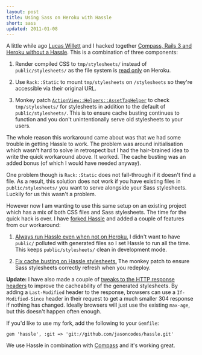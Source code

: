 ```yaml
---
layout: post
title: Using Sass on Heroku with Hassle
short: sass
updated: 2011-01-08
---
```


A little while ago [Lucas Willett](http://developingego.com/) and I hacked together [Compass, Rails 3 and Heroku without a Hassle](http://til.developingego.com/post/1266966478/compass-rails-3-and-heroku-without-a-hassle). This is a combination of three components:

1. Render compiled CSS to `tmp/stylesheets/` instead of `public/stylesheets/` as the file system is [read only](http://docs.heroku.com/constraints#read-only-filesystem) on Heroku.

2. Use `Rack::Static` to mount `tmp/stylesheets` on `/stylesheets` so they're accessible via their original URL.

3. Monkey patch [`ActionView::Helpers::AssetTagHelper`](http://api.rubyonrails.org/classes/ActionView/Helpers/AssetTagHelper.html) to check `tmp/stylesheets/` for stylesheets in addition to the default of `public/stylesheets/`. This is to ensure cache busting continues to function and you don't unintentionally serve old stylesheets to your users.

The whole reason this workaround came about was that we had some trouble in getting Hassle to work. The problem was around initialisation which wasn't hard to solve in retrospect but I had the hair-brained idea to write the quick workaround above. It worked. The cache busting was an added bonus (of which I would have needed anyway).

One problem though is `Rack::Static` does not fall-through if it doesn't find a file. As a result, this solution does not work if you have existing files in `public/stylesheets/` you want to serve alongside your Sass stylesheets. Luckily for us this wasn't a problem.

However now I am wanting to use this same setup on an existing project which has a mix of both CSS files and Sass stylesheets. The time for the quick hack is over. I have [forked Hassle](https://github.com/jasoncodes/hassle) and added a couple of features from our workaround:

1. [Always run Hassle even when not on Heroku.](https://github.com/jasoncodes/hassle/commit/b2ce7d03b01795a4da5bdbd1447b9c8fe8d82347)
   I didn't want to have `public/` polluted with generated files so I set Hassle to run all the time. This keeps `public/stylesheets/` clean in development mode.

2. [Fix cache busting on Hassle stylesheets.](https://github.com/jasoncodes/hassle/commit/74f9a95ae6273bdc200a46c8bd503fa7704f98a7)
   The monkey patch to ensure Sass stylesheets correctly refresh when you redeploy.

**Update:** I have also made a couple of [tweaks to the HTTP response headers](https://github.com/jasoncodes/hassle/compare/ee74b86...a61495d) to improve the cacheability of the generated stylesheets. By adding a `Last-Modified` header to the response, browsers can use a `If-Modified-Since` header in their request to get a much smaller 304 response if nothing has changed. Ideally browsers will just use the existing `max-age`, but this doesn't happen often enough.

If you'd like to use my fork, add the following to your `Gemfile`:

    gem 'hassle', :git => 'git://github.com/jasoncodes/hassle.git'

We use Hassle in combination with [Compass](http://compass-style.org/) and it's working great.
